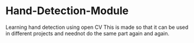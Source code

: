 # Hand-Detection-Module
Learning hand detection using open CV
This is made so that it can be used in different projects and neednot do the same part again and again.
